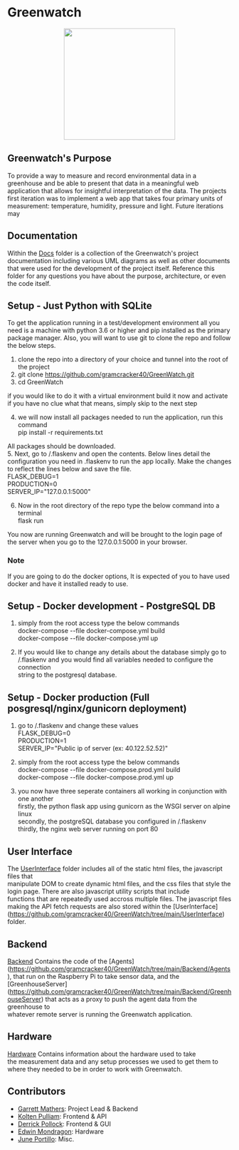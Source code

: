 # Greenwatch
<p align="center">
  <img src="https://i.imgur.com/Y7tztzJ.jpg" width="250" height="250">
</p>

## Greenwatch's Purpose

To provide a way to measure and record environmental data in a greenhouse and
be able to present that data in a meaningful web application that allows for 
insightful interpretation of the data. The projects first iteration was to implement
a web app that takes four primary units of measurement: temperature, humidity, pressure
and light. Future iterations may 
  
## Documentation

Within the [Docs](https://github.com/gramcracker40/GreenWatch/tree/main/docs) folder is a collection of the
Greenwatch's project documentation including various UML diagrams as well as other documents that were used for the development of the project itself.
Reference this folder for any questions you have about the purpose, architecture, or 
even the code itself. 


## Setup - Just Python with SQLite

To get the application running in a test/development environment all
you need is a machine with python 3.6 or higher and pip installed as the primary 
package manager. Also, you will want to use git to clone the repo and follow the below steps.

1. clone the repo into a directory of your choice and tunnel into the root of the project  
2. git clone https://github.com/gramcracker40/GreenWatch.git  
3. cd GreenWatch

if you would like to do it with a virtual environment build it now and activate
if you have no clue what that means, simply skip to the next step

4. we will now install all packages needed to run the application, run this command  
pip install -r requirements.txt

All packages should be downloaded.   
5. Next, go to /.flaskenv and open the contents.
   Below lines detail the configuration you need in .flaskenv to run the app locally. 
   Make the changes to reflect the lines below and save the file.  
    FLASK_DEBUG=1  
    PRODUCTION=0  
    SERVER_IP="127.0.0.1:5000"  

6. Now in the root directory of the repo type the below command into a terminal  
      flask run

You now are running Greenwatch and will be brought to the login page of the
server when you go to the 127.0.0.1:5000 in your browser. 

### Note
If you are going to do the docker options, It is expected of you to have used  
docker and have it installed ready to use.   

## Setup - Docker development - PostgreSQL DB  

1. simply from the root access type the below commands  
docker-compose --file docker-compose.yml build  
docker-compose --file docker-compose.yml up  
  
2. If you would like to change any details about the database simply go to  
/.flaskenv and you would find all variables needed to configure the connection  
string to the postgresql database.   

## Setup - Docker production (Full posgresql/nginx/gunicorn deployment)  

1. go to /.flaskenv and change these values  
FLASK_DEBUG=0  
PRODUCTION=1  
SERVER_IP="Public ip of server (ex: 40.122.52.52)"    
  
2. simply from the root access type the below commands  
docker-compose --file docker-compose.prod.yml build  
docker-compose --file docker-compose.prod.yml up  
  
3. you now have three seperate containers all working in conjunction with one another  
firstly, the python flask app using gunicorn as the WSGI server on alpine linux  
secondly, the postgreSQL database you configured in /.flaskenv  
thirdly, the nginx web server running on port 80  
  
## User Interface
  
The [UserInterface](https://github.com/gramcracker40/GreenWatch/tree/main/UserInterface) folder includes all of the static html files, the javascript files that    
manipulate DOM to create dynamic html files, and the css files that style the login page. There are also javascript utility scripts that include    
functions that are   repeatedly used accross multiple files. The javascript files making the API fetch requests are also stored within the [UserInterface]    
(https://github.com/gramcracker40/GreenWatch/tree/main/UserInterface) folder.  

## Backend  
  
[Backend](https://github.com/gramcracker40/GreenWatch/tree/main/Backend) Contains the code of the [Agents]   
(https://github.com/gramcracker40/GreenWatch/tree/main/Backend/Agents), that run on the Raspberry Pi to take sensor data, and the [GreenhouseServer]  
(https://github.com/gramcracker40/GreenWatch/tree/main/Backend/GreenhouseServer) that acts as a proxy to push the agent data from the greenhouse to  
whatever remote server is running the Greenwatch application.  
  
## Hardware  
[Hardware](https://github.com/gramcracker40/GreenWatch/tree/main/Hardware) Contains information about the hardware used to take  
the measurement data and any setup processes we used to get them to where they needed to be in order to work with Greenwatch.   


## Contributors  

- [Garrett Mathers](https://github.com/gramcracker40): Project Lead & Backend  
- [Kolten Pulliam](https://github.com/klpulliam-37): Frontend & API  
- [Derrick Pollock](https://github.com/derrk): Frontend & GUI  
- [Edwin Mondragon](https://github.com/Takaximos): Hardware  
- [June Portillo](https://github.com/BastionWolf): Misc.  
